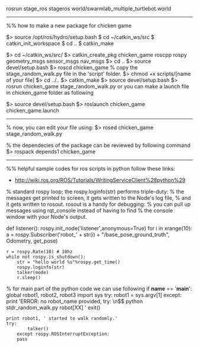  rosrun stage_ros stageros world/swarmlab_multiple_turtlebot.world


------------------------------------------------------------------------
%% how to make a new package for chicken game



$> source /opt/ros/hydro/setup.bash
$ cd ~/catkin_ws/src
$ catkin_init_workspace
$ cd ..
$ catkin_make

$> cd ~/catkin_ws/src/
$> catkin_create_pkg chicken_game roscpp rospy geometry_msgs sensor_msgs nav_msgs
$> cd ..
$> source devel/setup.bash
$> roscd chicken_game
   % copy the stage_random_walk.py file in the 'script' folder.
$> chmod +x scripts/[name of your file]
$> cd ../..
$> catkin_make
$> source devel/setup.bash
$> rosrun chicken_game stage_random_walk.py
or you can make a launch file in chicken_game folder as following

   <launch>
     <node pkg="stage_ros" type="stageros" name="stageros" args="$(find chicken_game)/world/swarmlab_multiple_turtlebot.world" respawn="false" output="screen" />
     <node pkg="chicken_game" type="stage_random_walk.py" name="robot_0"  output="screen" />
     <node pkg="chicken_game" type="stage_random_walk.py" name="robot_1"  output="screen" />
     <node pkg="chicken_game" type="stage_random_walk.py" name="robot_2" output="screen" />
   </launch>


$> source devel/setup.bash
$> roslaunch chicken_game chicken_game.launch


-----------------------------
% now, you can edit your file using:
$> rosed chicken_game stage_random_walk.py

% the dependecies of the package can be reviewed by following command
$> rospack depends1 chicken_game



------------------------------------------------------------------------
%% helpful sample codes for ros scripts in python
follow these links:
* http://wiki.ros.org/ROS/Tutorials/WritingServiceClient%28python%29


% standard rospy loop; the rospy.loginfo(str) performs triple-duty:
% the messages get printed to screen, it gets written to the Node's log file,
% and it gets written to rosout. rosout is a handy for debugging:
% you can pull up messages using rqt_console instead of having to find
% the console window with your Node's output.

def listener():
	rospy.init_node('listener',anonymous=True)
	for i in xrange(10):
    		a = rospy.Subscriber('robot_' + str(i) + "/base_pose_ground_truth", Odometry, get_pose)

	r = rospy.Rate(10) # 10hz
	while not rospy.is_shutdown():
		str = "hello world %s"%rospy.get_time()
		rospy.loginfo(str)
		talker(mode)
		r.sleep()

% for main part of the python code we can use following
if __name__ == '__main__':
	global robot1, robot2, robot3
	import sys
	try:
		robot1 = sys.argv[1]
	except:
		print 'ERROR: no robot_name provided, try: \n$$ python stdr_random_walk.py robot[XX] '
		exit()

	print robot1, ' started to walk randomly.'
	try:
        	talker()
    	except rospy.ROSInterruptException:
		pass



